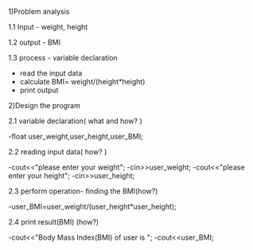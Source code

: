 1)Problem analysis 

1.1 Input - weight, height

1.2 output - BMI

1.3 process - variable declaration
   - read the input data
   - calculate BMI= weight/(height*height)
   - print output

2)Design the program

2.1 variable declaration( what and how? )

-float user_weight,user_height,user_BMI;

2.2 reading input data( how? )

-cout<<"please enter your weight";
-cin>>user_weight;
-cout<<"please enter your height";
-cin>>user_height;

2.3 perform operation- finding the BMI(how?)

-user_BMI=user_weight/(user_height*user_height);

2.4 print result(BMI) (how?)

-cout<<"Body Mass Index(BMI) of user is ";
-cout<<user_BMI;